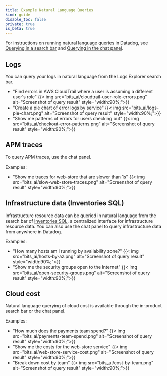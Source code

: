 ```yaml
---
title: Example Natural Language Queries
kind: guide
disable_toc: false
private: true
is_beta: true
---
```


For instructions on running natural language queries in Datadog, see [Querying in a search bar][1] and [Querying in the chat panel][2].

## Logs
You can query your logs in natural language from the Logs Explorer search bar.

- "Find errors in AWS CloudTrail where a user is assuming a different user's role"
{{< img src="bits_ai/cloudtrail-user-role-errors.png" alt="Screenshot of query result" style="width:90%;">}}
- "Create a pie chart of error logs by service"
{{< img src="bits_ai/logs-pie-chart.png" alt="Screenshot of query result" style="width:90%;">}}
- "Show me patterns of errors for users checking out"
{{< img src="bits_ai/checkout-error-patterns.png" alt="Screenshot of query result" style="width:90%;">}}

## APM traces

To query APM traces, use the chat panel.

Examples:
- "Show me traces for web-store that are slower than 1s"
{{< img src="bits_ai/slow-web-store-traces.png" alt="Screenshot of query result" style="width:90%;">}}

## Infrastructure data (Inventories SQL)

Infrastructure resource data can be queried in natural language from the search bar of [Inventories SQL][3], a centralized interface for infrastructure resource data. You can also use the chat panel to query infrastructure data from anywhere in Datadog.

Examples:
- "How many hosts am I running by availability zone?"
{{< img src="bits_ai/hosts-by-az.png" alt="Screenshot of query result" style="width:90%;">}}
- "Show me the security groups open to the Internet"
{{< img src="bits_ai/open-security-groups.png" alt="Screenshot of query result" style="width:90%;">}}

## Cloud cost

Natural language querying of cloud cost is available through the in-product search bar or the chat panel.

Examples:
- "How much does the payments team spend?"
{{< img src="bits_ai/payments-team-spend.png" alt="Screenshot of query result" style="width:90%;">}}
- "Show me the costs for the web-store service"
{{< img src="bits_ai/web-store-service-cost.png" alt="Screenshot of query result" style="width:90%;">}}
- "Break down cost by team"
{{< img src="bits_ai/cost-by-team.png" alt="Screenshot of query result" style="width:90%;">}}

[1]: /bits_ai/getting_started/#in-a-search-bar
[2]: /bits_ai/getting_started/#in-the-chat-panel
[3]: https://app.datadoghq.com/inventories/sql